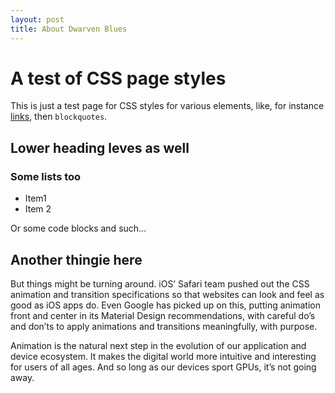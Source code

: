 ```yaml
---
layout: post
title: About Dwarven Blues
---
```


# A test of CSS page styles
This is just a test page for CSS styles for various elements, like, for 
instance [links](https://www.github.com/), then
`blockquotes`.

## Lower heading leves as well

### Some lists too

* Item1
* Item 2

Or some code blocks and such...

## Another thingie here

But things might be turning around. iOS’ Safari team pushed out the CSS animation and transition specifications so that websites can look and feel as good as iOS apps do. Even Google has picked up on this, putting animation front and center in its Material Design recommendations, with careful do’s and don’ts to apply animations and transitions meaningfully, with purpose.

Animation is the natural next step in the evolution of our application and device ecosystem. It makes the digital world more intuitive and interesting for users of all ages. And so long as our devices sport GPUs, it’s not going away.
